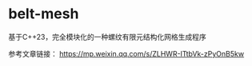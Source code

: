 # belt-mesh
基于C++23，完全模块化的一种螺纹有限元结构化网格生成程序

参考文章链接：
https://mp.weixin.qq.com/s/ZLHWR-ITtbVk-zPyOnB5kw
